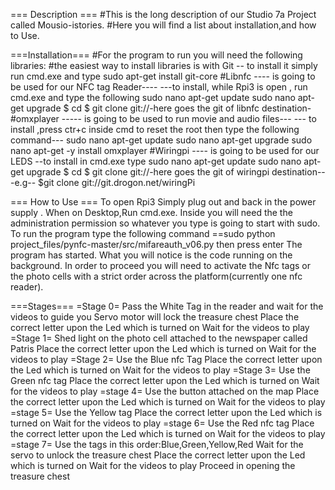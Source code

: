 
=== Description ===
#This is the long description of our Studio 7a Project called Mousio-istories.
#Here you will find a list about installation,and how to Use.

===Installation===
#For the program to run you will need the following libraries:
#the easiest way to install libraries is with Git
-- to install it simply run cmd.exe and type sudo apt-get install git-core
#Libnfc ---- is going to be used for our NFC tag Reader----
---to install, while Rpi3 is open , run cmd.exe and type the following
sudo nano apt-get update
sudo nano apt-get upgrade
$ cd
$ git clone git://-here goes the git of libnfc destination-
#omxplayer ----- is going to be used to run movie and audio files---
--- to install ,press ctr+c inside cmd to reset the root then type the following command---
sudo nano apt-get update
sudo nano apt-get upgrade
sudo nano apt-get -y install omxplayer
#Wiringpi ---- is going to be used for our LEDS
--to install in cmd.exe type
sudo nano apt-get update
sudo nano apt-get upgrade
$ cd
$ git clone git://-here goes the git of wiringpi destination---e.g-- $git clone git://git.drogon.net/wiringPi

=== How to Use  ===
To open Rpi3 Simply plug out and back in the power supply .
When on Desktop,Run cmd.exe.
Inside you will need the the administration permission so whatever you type is going to start with sudo.
To run the program type the following command
==sudo python project_files/pynfc-master/src/mifareauth_v06.py  then press enter
The program has started.
What you will notice is the code running on the background.
In order to proceed you will need to activate the Nfc tags or the photo cells with a strict order across the platform(currently one nfc reader).

===Stages===
=Stage 0=
Pass the White Tag in the reader and wait for the videos to guide you
Servo motor will lock the treasure chest
Place the correct letter upon the Led which is turned on
Wait for the videos to play
=Stage 1=
Shed light on the photo cell attached to the newspaper called Patris
Place the correct letter upon the Led which is turned on
Wait for the videos to play
=Stage 2=
Use the Blue nfc Tag
Place the correct letter upon the Led which is turned on
Wait for the videos to play
=Stage 3=
Use the Green nfc tag
Place the correct letter upon the Led which is turned on
Wait for the videos to play
=stage 4=
Use the button attached on the map
Place the correct letter upon the Led which is turned on
Wait for the videos to play
=stage 5=
Use the Yellow tag
Place the correct letter upon the Led which is turned on
Wait for the videos to play
=stage 6=
Use the Red nfc tag
Place the correct letter upon the Led which is turned on
Wait for the videos to play
=stage 7=
Use the tags in this order:Blue,Green,Yellow,Red
Wait for the servo to unlock the treasure chest
Place the correct letter upon the Led which is turned on
Wait for the videos to play
Proceed in opening the treasure chest







